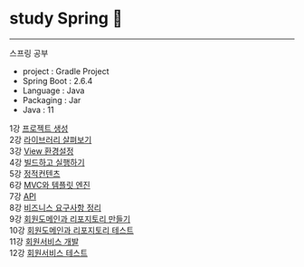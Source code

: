 # study Spring 🌱

***
스프링 공부



* project : Gradle Project
* Spring Boot : 2.6.4
* Language : Java
* Packaging : Jar
* Java : 11

1강 [프로젝트 생성](https://youtu.be/cEaPR63Khuo)   
2강 [라이브러리 살펴보기](https://youtu.be/lqjOqeVzzsc)   
3강 [View 환경설정](https://youtu.be/tbNfjC4Wwh8)   
4강 [빌드하고 실행하기](https://youtu.be/OMm7Hs4q4Sw)   
5강 [정적컨텐츠](https://youtu.be/FT33eS7qaAc)   
6강 [MVC와 템플릿 엔진](https://youtu.be/oPvmfm_97es)    
7강 [API](https://youtu.be/v17ZwTFAL-0)   
8강 [비즈니스 요구사항 정리](https://youtu.be/bgZPcWsDUuI)  
9강 [회원도메인과 리포지토리 만들기](https://youtu.be/tw1H19txBb0)  
10강 [회원도메인과 리포지토리 테스트](https://youtu.be/iWeK9Lfgsss)   
11강 [회원서비스 개발](https://youtu.be/iEbRPszh19g)   
12강 [회원서비스 테스트](https://youtu.be/KPYb-f9xzMQ)